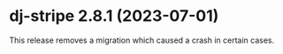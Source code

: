 # dj-stripe 2.8.1 (2023-07-01)

This release removes a migration which caused a crash in certain cases.
